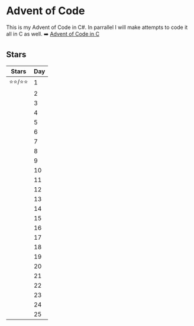 # Advent of Code
This is my Advent of Code in C#. In parrallel I will make attempts to code it all in C as well. :arrow_right: [Advent of Code in C](https://github.com/FrogBoys/AoC2024InC)
## Stars

| Stars | Day |
| -- | - |
| :star::star:/:star::star: | 1 |
| | 2 |
| | 3 |
| | 4 |
| | 5 |
| | 6 |
| | 7 |
| | 8 |
| | 9 |
| | 10 |
| | 11 |
| | 12 |
| | 13 |
| | 14 |
| | 15 |
| | 16 |
| | 17 |
| | 18 |
| | 19 |
| | 20 |
| | 21 |
| | 22 |
| | 23 |
| | 24 |
| | 25 |
